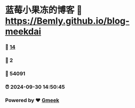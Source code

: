 # 蓝莓小果冻的博客 :link: https://Bemly.github.io/blog-meekdai 
### :page_facing_up: [14](https://Bemly.github.io/blog-meekdai/tag.html) 
### :speech_balloon: 2 
### :hibiscus: 54091 
### :alarm_clock: 2024-09-30 14:50:45 
### Powered by :heart: [Gmeek](https://github.com/Meekdai/Gmeek)
